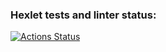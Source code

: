 ### Hexlet tests and linter status:
[![Actions Status](https://github.com/Kama3e/frontend-project-44/workflows/hexlet-check/badge.svg)](https://github.com/Kama3e/frontend-project-44/actions)